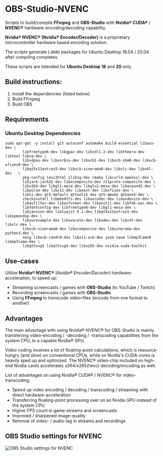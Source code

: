# OBS-Studio-NVENC
Scripts to build/compile **FFmpeg** and **OBS-Studio** with **Nvidia&reg; CUDA&reg;** / **NVENC&reg;** hardware-encoding/decoding capability.

**Nvidia® NVENC® (Nvidia® Encoder/Decoder)** is a proprietary microcontroller hardware based encoding solution. 

The scripts generate (.deb) packages for Ubuntu Desktop 18.04 / 20.04 after compiling completes.

These scripts are intended for **Ubuntu Desktop 18** and **20** only.

## Build instructions:
1. Install the dependencies (listed below)
2. Build FFmpeg
3. Build OBS

## Requirements

### Ubuntu Desktop Dependencies
```
sudo apt-get -y install git autoconf automake build-essential libass-dev \
        libfreetype6-dev libgpac-dev libsdl1.2-dev libtheora-dev libtool libva-dev \
        libvdpau-dev libvorbis-dev libxcb1-dev libxcb-shm0-dev libxcb-xfixes0-dev \
        libqt5x11extras5-dev libxcb-xinerama0-dev libvlc-dev libv4l-dev   \
        pkg-config texi2html zlib1g-dev cmake libcurl4-openssl-dev \
        libjack-jackd2-dev libxcomposite-dev x11proto-composite-dev \
        libx264-dev libgl1-mesa-dev libglu1-mesa-dev libasound2-dev \
        libpulse-dev libx11-dev libxext-dev libxfixes-dev \
        libxi-dev qt5-default qttools5-dev qt5-qmake qtbase5-dev \
        checkinstall libmbedtls-dev libavcodec-dev libavdevice-dev \
        libavfilter-dev libavformat-dev libavutil-dev libfdk-aac-dev \
        libfontconfig-dev libfreetype6-dev libgl1-mesa-dev \
        libjansson-dev libluajit-5.1-dev libqt5x11extras5-dev libspeexdsp-dev \
        libswresample-dev libswscale-dev libudev-dev libv4l-dev libvlc-dev \
        libxcb-xinerama0-dev libxcomposite-dev libxinerama-dev python3-dev \
        swig libxcb-randr0-dev libx11-xcb-dev yasm nasm libmp3lame0 libmp3lame-dev \
        libqt5svg5 libqt5svg5-dev libx265-dev nvidia-cuda-toolkit
```

## Use-cases
Utilize **Nvidia&reg; NVENC&reg;** (*Nvidia&reg; Encoder/Decoder*) hardware-acceleration, to speed up:

- Streaming screencasts / games with **OBS-Studio** (to YouTube / Twitch)
- Recording screencasts / games with **OBS-Studio**
- Using **FFmpeg** to transcode video-files (encode from one format to another)

## Advantages
The main advantage with using Nvidia&reg; NVENC&reg; for OBS-Studio is mainly transferring video-encoding / -decoding / -transcoding capabilities from the system CPU, to a capable Nvidia&reg; GPU.

Video coding involves a lot of floating-point calculations, which is resource-hungry (and slow) on conventional CPUs, while on Nvidia's CUDA-cores is heavily sped up and optimized. The NVENC&reg; video-chip included on high-end Nvidia cards accelerates x264/x265(hevc) decoding/encoding as well.

List of advantages on using Nvidia&reg; CUDA&reg; / NVENC&reg; for video-transcoding:
- Speed up video encoding / decoding / transcoding / streaming with direct hardware-acceleration
- Transferring floating-point processing over on an Nvidia GPU instead of the system CPU
- Higher FPS count in game-streams and screencasts
- Improved / sharpened image-quality
- Removal of video- / audio-lag in streams and recordings

## OBS Studio settings for NVENC
![OBS Studio settings for NVENC](https://github.com/pizslacker/obs-studio-nvenc/blob/master/img/osb-studio-nvenc-settings.png)
